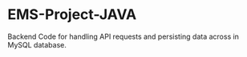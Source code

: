 # EMS-Project-JAVA

Backend Code for handling API requests and persisting data across in MySQL database.

